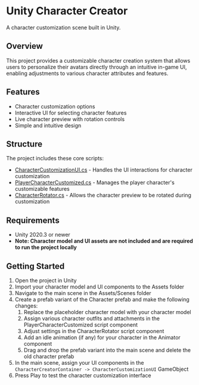 # Unity Character Creator
A character customization scene built in Unity.

## Overview
This project provides a customizable character creation system that allows users to personalize their avatars directly through an intuitive in-game UI, enabling adjustments to various character attributes and features.

## Features
- Character customization options
- Interactive UI for selecting character features
- Live character preview with rotation controls
- Simple and intuitive design

## Structure
The project includes these core scripts:
- [CharacterCustomizationUI.cs](Assets/_Project/_Scripts/CharacterCustomizationUI.cs) - Handles the UI interactions for character customization
- [PlayerCharacterCustomized.cs](Assets/_Project/_Scripts/PlayerCharacterCustomized.cs) - Manages the player character's customizable features
- [CharacterRotator.cs](Assets/_Project/_Scripts/CharacterRotator.cs) - Allows the character preview to be rotated during customization

## Requirements
- Unity 2020.3 or newer
- **Note: Character model and UI assets are not included and are required to run the project locally**

## Getting Started
1. Open the project in Unity
2. Import your character model and UI components to the Assets folder
3. Navigate to the main scene in the Assets/Scenes folder
4. Create a prefab variant of the Character prefab and make the following changes:
   1. Replace the placeholder character model with your character model
   2. Assign various character outfits and attachments in the PlayerCharacterCustomized script component
   3. Adjust settings in the CharacterRotator script component
   4. Add an idle animation (if any) for your character in the Animator component
   5. Drag and drop the prefab variant into the main scene and delete the old character prefab
5. In the main scene, assign your UI components in the `CharacterCreatorContainer -> CharacterCustomizationUI` GameObject
6. Press Play to test the character customization interface


